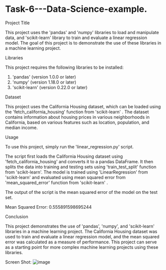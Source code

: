 # Task-6---Data-Science-example.

Project Title

This project uses the 'pandas' and 'numpy' libraries to load and manipulate data, and 'scikit-learn' library to train and evaluate a linear regression model.
The goal of this project is to demonstrate the use of these libraries in a machine learning project.


Libraries

This project requires the following libraries to be installed:
1. 'pandas' (version 1.0.0 or later)
2. 'numpy' (version 1.18.0 or later)
2. 'scikit-learn' (version 0.22.0 or later)


Dataset

This project uses the California Housing dataset, which can be loaded using the 'fetch_california_housing' function from 'scikit-learn' . The dataset contains information about housing prices in various neighborhoods in California, based on various features such as location, population, and median income.



Usage

To use this project, simply run the 'linear_regression.py' script.

The script first loads the California Housing dataset using 'fetch_california_housing' and converts it to a pandas DataFrame. It then splits the data into training and testing sets using 'train_test_split' function from 'scikit-learn'. The model is trained using 'LinearRegression' from 'scikit-learn' and evaluated using mean squared error from 'mean_squared_error' function from 'scikit-learn' .

The output of the script is the mean squared error of the model on the test set.

Mean Squared Error: 0.555891598695244



Conclusion

This project demonstrates the use of 'pandas', 'numpy', and 'scikit-learn' libraries in a machine learning project. The California Housing dataset was used to train and evaluate a linear regression model, and the mean squared error was calculated as a measure of performance. This project can serve as a starting point for more complex machine learning projects using these libraries.



Screen Shot:
![image](https://user-images.githubusercontent.com/59089400/228528982-82c4de12-55c8-4b68-9afc-f313fdfbafb5.png)
